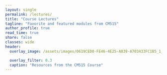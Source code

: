 ```yaml
---
layout: single
permalink: /lectures/
title: "Course Lectures"
tagline: "Favorite and featured modules from CM515"
author_profile: true
read_time: true
share: false
classes: wide
header:
  overlay_image: /assets/images/0619CED0-FE46-4E25-A039-A703433FC1B5_1_105_c.jpeg

  overlay_filter: 0.3
  caption: "Resources from the CM515 Course"
---
```

